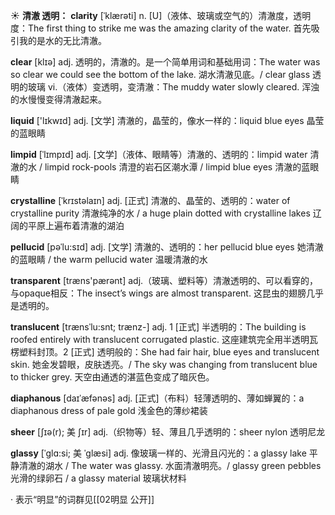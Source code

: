 ☀ <span class="category">**清澈 透明：**</span>
<span class="vocabulary">**clarity**</span> [ˈklærəti]
<span class="definition">n. [U]（液体、玻璃或空气的）清澈度，透明度：</span>The first thing to strike me was the amazing clarity of the water. 首先吸引我的是水的无比清澈。
 
<span class="vocabulary">**clear**</span> [klɪə] 
<span class="definition">adj. 透明的，清澈的。是一个简单用词和基础用词：</span>The water was so clear we could see the bottom of the lake. 湖水清澈见底。/ clear glass 透明的玻璃 <span class="definition">vi.（液体）变透明，变清澈：</span>The muddy water slowly cleared. 浑浊的水慢慢变得清澈起来。
           
<span class="vocabulary">**liquid**</span> ['lɪkwɪd] 
<span class="definition">adj. [文学] 清澈的，晶莹的，像水一样的：</span>liquid blue eyes 晶莹的蓝眼睛
           
<span class="vocabulary">**limpid**</span> [ˈlɪmpɪd]
<span class="definition">adj. [文学]（液体、眼睛等）清澈的、透明的：</span>limpid water 清澈的水 / limpid rock-pools 清澄的岩石区潮水潭 / limpid blue eyes 清澈的蓝眼睛           

<span class="vocabulary">**crystalline**</span> [ˈkrɪstəlaɪn]
<span class="definition">adj. [正式] 清澈的、晶莹的、透明的：</span>water of crystalline purity 清澈纯净的水 / a huge plain dotted with crystalline lakes 辽阔的平原上遍布着清澈的湖泊
           
<span class="vocabulary">**pellucid**</span> [pəˈlu:sɪd]
<span class="definition">adj. [文学] 清澈的、透明的：</span>her pellucid blue eyes 她清澈的蓝眼睛 / the warm pellucid water 温暖清澈的水

<span class="vocabulary">**transparent**</span> [træns'pærənt] 
<span class="definition">adj.（玻璃、塑料等）清澈透明的、可以看穿的，与opaque相反：</span>The insect’s wings are almost transparent. 这昆虫的翅膀几乎是透明的。
            
<span class="vocabulary">**translucent**</span> [trænsˈlu:snt; trænz-]
<span class="definition">adj. 1 [正式] 半透明的：</span>The building is roofed entirely with translucent corrugated plastic. 这座建筑完全用半透明瓦楞塑料封顶。<span class="definition">2 [正式] 透明般的：</span>She had fair hair, blue eyes and translucent skin. 她金发碧眼，皮肤透亮。/ The sky was changing from translucent blue to thicker grey. 天空由通透的湛蓝色变成了暗灰色。

<span class="vocabulary">**diaphanous**</span> [daɪˈæfənəs]
<span class="definition">adj. [正式]（布料）轻薄透明的、薄如蝉翼的：</span>a diaphanous dress of pale gold 浅金色的薄纱裙装          
           
<span class="vocabulary">**sheer**</span> [ʃɪə(r); 美 ʃɪr]
<span class="definition">adj.（织物等）轻、薄且几乎透明的：</span>sheer nylon 透明尼龙

<span class="vocabulary">**glassy**</span> [ˈglɑ:si; 美 ˈglæsi]
<span class="definition">adj. 像玻璃一样的、光滑且闪光的：</span>a glassy lake 平静清澈的湖水 / The water was glassy. 水面清澈明亮。/ glassy green pebbles 光滑的绿卵石 / a glassy material 玻璃状材料

· 表示“明显”的词群见[[02明显 公开]]

